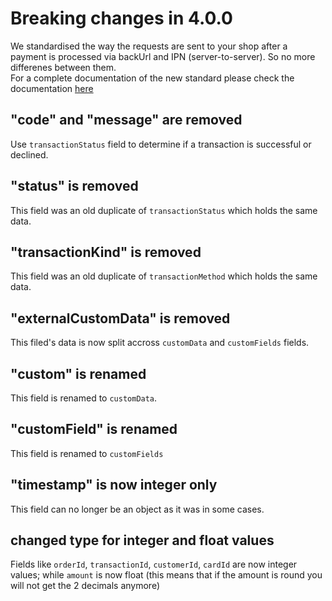 # Breaking changes in 4.0.0

We standardised the way the requests are sent to your shop after a payment is processed via backUrl and IPN (server-to-server). So no more differenes between them.  
For a complete documentation of the new standard please check the documentation [here](../index.md#response-parameters)

## "code" and "message" are removed
Use `transactionStatus` field to determine if a transaction is successful or declined.

## "status" is removed
This field was an old duplicate of `transactionStatus` which holds the same data.

## "transactionKind" is removed
This field was an old duplicate of `transactionMethod` which holds the same data.

## "externalCustomData" is removed
This filed's data is now split accross `customData` and `customFields` fields.

## "custom" is renamed
This field is renamed to `customData`.

## "customField" is renamed
This field is renamed to `customFields`

## "timestamp" is now integer only
This field can no longer be an object as it was in some cases.

## changed type for integer and float values
Fields like `orderId`, `transactionId`, `customerId`, `cardId` are now integer values; while `amount` is now float (this means that if the amount is round you will not get the 2 decimals anymore)
